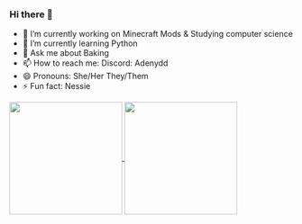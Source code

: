 ### Hi there 👋
- 🔭 I’m currently working on Minecraft Mods & Studying computer science
- 🌱 I’m currently learning Python
- 💬 Ask me about Baking
- 📫 How to reach me: Discord: Adenydd
- 😄 Pronouns: She/Her They/Them
- ⚡ Fun fact: Nessie


<a href="https://github-readme-stats-loq27m84k-adainishs-projects.vercel.app">
  <img height=200 align="center" src="https://github-readme-stats-beryl-one-25.vercel.app/api?username=adainish" />
</a>
<a href="https://github.com/anuraghazra/convoychat">
  <img height=200 align="center" src="https://github-readme-stats-beryl-one-25.vercel.app/api/top-langs?username=adainish&layout=compact&langs_count=8&card_width=320" />
</a>
